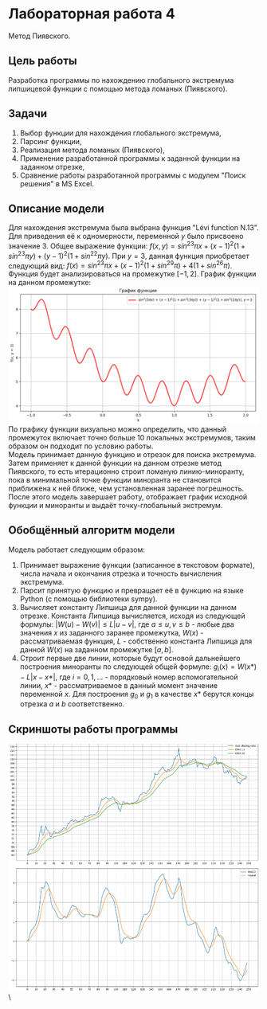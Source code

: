 # Лабораторная работа 4
Метод Пиявского.
## Цель работы
Разработка программы по нахождению глобального экстремума липшицевой функции с помощью метода ломаных (Пиявского).
## Задачи
1. Выбор функции для нахождения глобального экстремума,
2. Парсинг функции,
3. Реализация метода ломаных (Пиявского),
4. Применение разработанной программы к заданной функции на заданном отрезке,
5. Сравнение работы разработанной программы с модулем "Поиск решения" в MS Excel.
## Описание модели
Для нахождения экстремума была выбрана функция "Lévi function N.13". Для приведения её к одномерности, переменной $y$ было присвоено значение 3. Общее выражение функции: $f(x, y) = sin^23\pi x + (x - 1)^2(1 + sin^23\pi y) + (y - 1)^2(1 + sin^22\pi y)$. При $y = 3$, данная функция приобретает следующий вид: $f(x) = sin^23\pi x + (x - 1)^2(1 + sin^29\pi) + 4(1 + sin^26\pi)$. Функция будет анализироваться на промежутке $[-1, 2]$. График функции на данном промежутке:\
![Screenshot of the function graph](/lab4/img0.png)\
По графику функции визуально можно определить, что данный промежуток включает точно больше 10 локальных экстремумов, таким образом он подходит по условию работы.\
Модель принимает данную функцию и отрезок для поиска экстремума. Затем применяет к данной функции на данном отрезке метод Пиявского, то есть итерационно строит ломаную линию-миноранту, пока в минимальной точке функции миноранта не становится приближена к ней ближе, чем установленная заранее погрешность. После этого модель завершает работу, отображает график исходной функции и миноранты и выдаёт точку-глобальный экстремум.
## Обобщённый алгоритм модели
Модель работает следующим образом:
1. Принимает выражение функции (записанное в текстовом формате), числа начала и окончания отрезка и точность вычисления экстремума.
2. Парсит принятую функцию и превращает её в функцию на языке Python (с помощью библиотеки sympy).
3. Вычисляет константу Липшица для данной функции на данном отрезке. Константа Липшица вычисляется, исходя из следующей формулы: $|W(u) - W(v)| \leq L|u - v|$, где $a \leq u, v \leq b$ - любые два значения $x$ из заданного заранее промежутка, $W(x)$ - рассматриваемая функция, $L$ - собственно константа Липшица для данной $W(x)$ на заданном промежутке $[a, b]$.
4. Строит первые две линии, которые будут основой дальнейшего построения миноранты по следующей общей формуле: $g_i(x) = W(x*) - L|x - x*|$, где $i = 0, 1, ...$ - порядковый номер вспомогательной линии, $x*$ - рассматриваемое в данный момент значение переменной $x$. Для построения $g_0$ и $g_1$ в качестве $x*$ берутся концы отрезка $a$ и $b$ соответственно.
## Скриншоты работы программы

![Screenshot of the plots](/lab2/img2.png)\